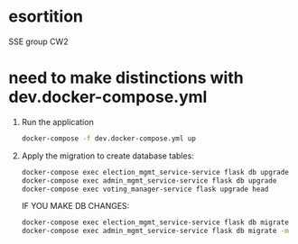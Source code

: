 # esortition

SSE group CW2

# need to make distinctions with dev.docker-compose.yml

1.  Run the application
    ```bash
    docker-compose -f dev.docker-compose.yml up
    ```
2.  Apply the migration to create database tables:

    ```bash
    docker-compose exec election_mgmt_service-service flask db upgrade
    docker-compose exec admin_mgmt_service-service flask db upgrade
    docker-compose exec voting_manager-service flask upgrade head
    ```

    IF YOU MAKE DB CHANGES:

    ```bash
    docker-compose exec election_mgmt_service-service flask db migrate -m "Initial migration"
    docker-compose exec admin_mgmt_service-service flask db migrate -m "Initial migration"
    ```
